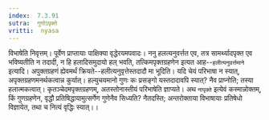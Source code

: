 ```yaml
---
index:  7.3.91
sutra:  गुणोऽपृक्ते
vritti:  nyasa
---
```


विभाषेति निवृत्तम्। पूर्वेण प्राप्तायाः पाक्षिक्या वृद्धेरयमपवादः। ननु हलत्यनुवर्त्तत एव, तत्र सामर्थ्यादपृक्त एव भविष्यतीति न तदादी, न हि हलादिसमुदायो हल् भवति, तत्किमपृक्तग्रहणेन इत्यत आह--`हलीत्यनुवर्त्तमाने` इत्यादि। अपुक्तग्रहणं ह्येवमर्थं क्रियते--हलीत्यनुवृत्तेस्तदादौ मा भूदिति। यदि चेयं परिभाषा न स्यात्, अपृक्तग्रहणमनर्थकत्वान्न कुर्यात्। हल्युचयमानो गुणः कः प्रसङ्गो यस्तदादावपि स्यात्? नैव प्राप्नोति; तस्या हलात्मकत्वात्। कृतञ्चेदमपृक्तग्रहणम्, अतस्तोनास्तीयं परिभाषेति ज्ञाप्यते। अथ `नापृक्ते` इत्येवं कस्मान्नोक्तम्, किं गुणग्रहणेन, वृद्धौ प्रतिषिद्धायामुत्सर्गेण गुणेनैव सिध्यति? नैतदस्ति; अन्तरोक्ताया विभाषायाः प्रतिषेधो विज्ञायेत, तथा च नित्यं वृद्धिः स्यात्।।

